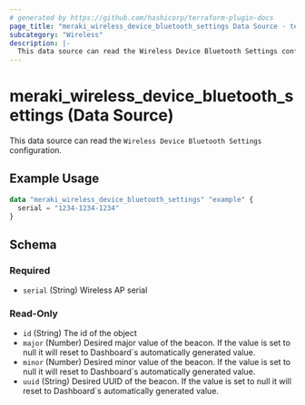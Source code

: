 ```yaml
---
# generated by https://github.com/hashicorp/terraform-plugin-docs
page_title: "meraki_wireless_device_bluetooth_settings Data Source - terraform-provider-meraki"
subcategory: "Wireless"
description: |-
  This data source can read the Wireless Device Bluetooth Settings configuration.
---
```


# meraki_wireless_device_bluetooth_settings (Data Source)

This data source can read the `Wireless Device Bluetooth Settings` configuration.

## Example Usage

```terraform
data "meraki_wireless_device_bluetooth_settings" "example" {
  serial = "1234-1234-1234"
}
```

<!-- schema generated by tfplugindocs -->
## Schema

### Required

- `serial` (String) Wireless AP serial

### Read-Only

- `id` (String) The id of the object
- `major` (Number) Desired major value of the beacon. If the value is set to null it will reset to Dashboard`s automatically generated value.
- `minor` (Number) Desired minor value of the beacon. If the value is set to null it will reset to Dashboard`s automatically generated value.
- `uuid` (String) Desired UUID of the beacon. If the value is set to null it will reset to Dashboard`s automatically generated value.
